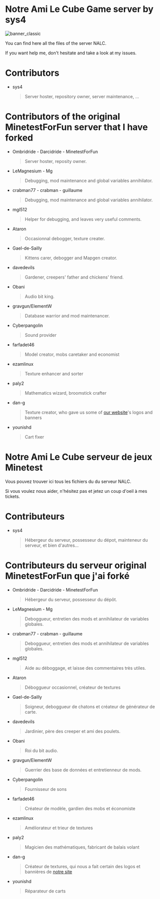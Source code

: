 Notre Ami Le Cube Game server by sys4
===================

![banner_classic](https://i.imgur.com/BVmsQty.png)

You can find here all the files of the server NALC.

If you want help me, don't hesitate and take a look at my issues.

Contributors
===================
- sys4
  > Server hoster, repository owner, server maintenance, ...

Contributors of the original MinetestForFun server that I have forked
===================
- Ombridride - Darcidride - MinetestForFun
  > Server hoster, reposity owner.
- LeMagnesium - Mg
  > Debugging, mod maintenance and global variables annihilator.
- crabman77 - crabman - guillaume
  > Debugging, mod maintenance and global variables annihilator.
- mgl512
  > Helper for debugging, and leaves very useful comments.
- Ataron
  > Occasionnal debogger, texture creater.
- Gael-de-Sailly
  > Kittens carer, debogger and Mapgen creator.
- davedevils
  > Gardener, creepers' father and chickens' friend.
- Obani
  > Audio bit king.
- gravgun/ElementW
  > Database warrior and mod maintenancer.
- Cyberpangolin
  > Sound provider
- farfadet46
  > Model creator, mobs caretaker and economist
- ezamlinux
  > Texture enhancer and sorter
- paly2
  > Mathematics wizard, broomstick crafter
- dan-g
  > Texture creator, who gave us some of [our website](https://xorhub.com/)'s logos and banners
- younishd
  > Cart fixer

Notre Ami Le Cube serveur de jeux Minetest
===================

Vous pouvez trouver ici tous les fichiers du du serveur NALC.

Si vous voulez nous aider, n'hésitez pas et jetez un coup d'oeil à mes tickets.

Contributeurs
===================
- sys4
  > Hébergeur du serveur, possesseur du dépot, mainteneur du serveur, et bien d'autres...

Contributeurs du serveur original MinetestForFun que j'ai forké
===================
- Ombridride - Darcidride - MinetestForFun
  > Hébergeur du serveur, possesseur du dépôt.
- LeMagnesium - Mg
  > Deboggueur, entretien des mods et annihilateur de variables globales.
- crabman77 - crabman - guillaume
  > Deboggueur, entretien des mods et annihilateur de variables globales.
- mgl512
  > Aide au déboggage, et laisse des commentaires très utiles.
- Ataron
  > Déboggueur occasionnel, créateur de textures
- Gael-de-Sailly
  > Soigneur, deboggueur de chatons et créateur de générateur de carte.
- davedevils
  > Jardinier, père des creeper et ami des poulets.
- Obani
  > Roi du bit audio.
- gravgun/ElementW
  > Guerrier des base de données et entretienneur de mods.
- Cyberpangolin
  > Fournisseur de sons
- farfadet46
  > Créateur de modèle, gardien des mobs et économiste
- ezamlinux
  > Améliorateur et trieur de textures
- paly2
  > Magicien des mathématiques, fabricant de balais volant
- dan-g
  > Créateur de textures, qui nous a fait certain des logos et bannières de [notre site](https://xorhub.com/)
- younishd
  > Réparateur de carts
